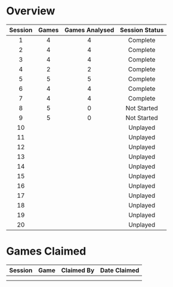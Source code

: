 # Overview

| Session | Games | Games Analysed | Session Status |
|:-------:|:-----:|:--------------:|:--------------:|
|    1    |   4   |       4        |    Complete    |
|    2    |   4   |       4        |    Complete    |
|    3    |   4   |       4        |    Complete    |
|    4    |   2   |       2        |    Complete    |
|    5    |   5   |       5        |    Complete    |
|    6    |   4   |       4        |    Complete    |
|    7    |   4   |       4        |    Complete     |
|    8    |   5   |       0        |  Not Started   |
|    9    |   5   |       0        |  Not Started   |
|    10   |       |                |    Unplayed    |
|    11   |       |                |    Unplayed    |
|    12   |       |                |    Unplayed    |
|    13   |       |                |    Unplayed    |
|    14   |       |                |    Unplayed    |
|    15   |       |                |    Unplayed    |
|    16   |       |                |    Unplayed    |
|    17   |       |                |    Unplayed    |
|    18   |       |                |    Unplayed    |
|    19   |       |                |    Unplayed    |
|    20   |       |                |    Unplayed    |

# Games Claimed

| Session | Game | Claimed By | Date Claimed |
|:-------:|:----:|:----------:|:------------:|
|         |      |            |              |
|         |      |            |              |